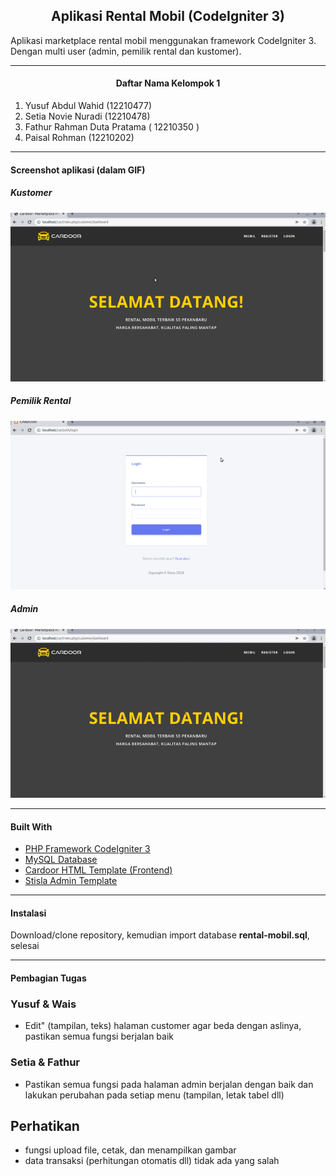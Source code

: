 <h2 align="center">Aplikasi Rental Mobil (CodeIgniter 3)</h2>

Aplikasi marketplace rental mobil menggunakan framework CodeIgniter 3. Dengan multi user (admin, pemilik rental dan kustomer).

---

<h4 align="center">Daftar Nama Kelompok 1</h4>

1. Yusuf Abdul Wahid (12210477)
2. Setia Novie Nuradi (12210478)
3. Fathur Rahman Duta Pratama ( 12210350 )
4. Paisal Rohman (12210202)

---

#### Screenshot aplikasi (dalam GIF)

##### Kustomer

<p align="center">
  <img src="customer.gif">
</p>

##### Pemilik Rental

<p align="center">
  <img src="owner%20rental.gif">
</p>

##### Admin

<p align="center">
  <img src="admin.gif">
</p>

---

#### Built With

- [PHP Framework CodeIgniter 3 ](https://codeigniter.com/ "PHP Framework CodeIgniter 3 ")
- [MySQL Database](https://www.mysql.com/ "MySQL Database")
- [Cardoor HTML Template (Frontend)](https://bootstrap4.com/cardoor-car-rental-html-template/ "Cardoor HTML Template (Frontend)")
- [Stisla Admin Template](https://getstisla.com/ "Stisla Admin Template")

---

#### Instalasi

Download/clone repository, kemudian import database **rental-mobil.sql**, selesai

---

#### Pembagian Tugas

### Yusuf & Wais

- Edit" (tampilan, teks) halaman customer agar beda dengan aslinya, pastikan semua fungsi berjalan baik

### Setia & Fathur

- Pastikan semua fungsi pada halaman admin berjalan dengan baik dan lakukan perubahan pada setiap menu (tampilan, letak tabel dll)

## Perhatikan

- fungsi upload file, cetak, dan menampilkan gambar
- data transaksi (perhitungan otomatis dll) tidak ada yang salah
